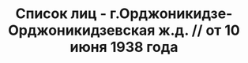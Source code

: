 ---
title: Список лиц - г.Орджоникидзе- Орджоникидзевская ж.д. // от 10 июня 1938 года
description: РГАСПИ, ф.17, т.9, оп.171, дело 417, лист 85
images:
- /disk/pictures/v09/17-171-417-085.jpg
- /disk/pictures/v09/17-171-417-086.jpg
- /disk/pictures/v09/17-171-417-087.jpg
- /disk/pictures/v09/17-171-417-088.jpg
- /disk/pictures/v09/17-171-417-089.jpg
- /disk/pictures/v09/17-171-417-090.jpg
---